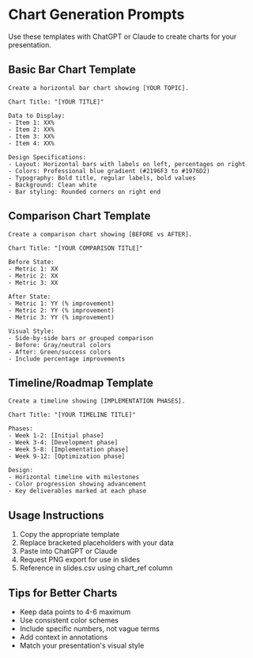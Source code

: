 # Chart Generation Prompts

Use these templates with ChatGPT or Claude to create charts for your presentation.

## Basic Bar Chart Template

```
Create a horizontal bar chart showing [YOUR TOPIC].

Chart Title: "[YOUR TITLE]"

Data to Display:
- Item 1: XX%
- Item 2: XX%
- Item 3: XX%
- Item 4: XX%

Design Specifications:
- Layout: Horizontal bars with labels on left, percentages on right
- Colors: Professional blue gradient (#2196F3 to #1976D2)
- Typography: Bold title, regular labels, bold values
- Background: Clean white
- Bar styling: Rounded corners on right end
```

## Comparison Chart Template

```
Create a comparison chart showing [BEFORE vs AFTER].

Chart Title: "[YOUR COMPARISON TITLE]"

Before State:
- Metric 1: XX
- Metric 2: XX
- Metric 3: XX

After State:
- Metric 1: YY (% improvement)
- Metric 2: YY (% improvement)
- Metric 3: YY (% improvement)

Visual Style:
- Side-by-side bars or grouped comparison
- Before: Gray/neutral colors
- After: Green/success colors
- Include percentage improvements
```

## Timeline/Roadmap Template

```
Create a timeline showing [IMPLEMENTATION PHASES].

Chart Title: "[YOUR TIMELINE TITLE]"

Phases:
- Week 1-2: [Initial phase]
- Week 3-4: [Development phase]
- Week 5-8: [Implementation phase]
- Week 9-12: [Optimization phase]

Design:
- Horizontal timeline with milestones
- Color progression showing advancement
- Key deliverables marked at each phase
```

## Usage Instructions

1. Copy the appropriate template
2. Replace bracketed placeholders with your data
3. Paste into ChatGPT or Claude
4. Request PNG export for use in slides
5. Reference in slides.csv using chart_ref column

## Tips for Better Charts

- Keep data points to 4-6 maximum
- Use consistent color schemes
- Include specific numbers, not vague terms
- Add context in annotations
- Match your presentation's visual style